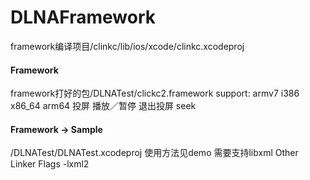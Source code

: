# DLNAFramework
framework编译项目/clinkc/lib/ios/xcode/clinkc.xcodeproj

#### Framework
framework打好的包/DLNATest/clickc2.framework
support: armv7 i386 x86_64 arm64
         投屏 播放／暂停 退出投屏 seek
#### Framework -> Sample
/DLNATest/DLNATest.xcodeproj
使用方法见demo
需要支持libxml 
Other Linker Flags -lxml2

